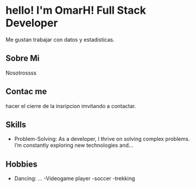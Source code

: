 # hello! I'm OmarH! Full Stack Developer

Me gustan trabajar con datos y estadisticas.

## Sobre Mi

Nosotrossss

## Contac me
hacer el cierre de la insripcion imvitando a contactar.

## Skills
- Problem-Solving: As a developer, I thrive on solving complex problems. I’m constantly exploring new technologies and...

## Hobbies
- Dancing: ...
-Videogame player
-soccer
-trekking

